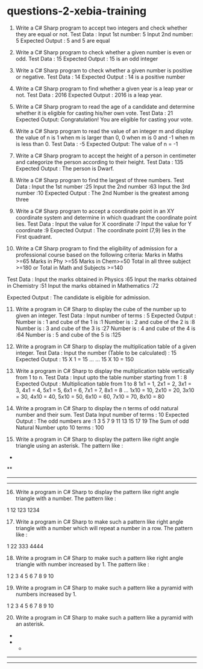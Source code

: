 # questions-2-xebia-training

1. Write a C# Sharp program to accept two integers and check whether they are equal or not. 
Test Data :
Input 1st number: 5
Input 2nd number: 5
Expected Output :
5 and 5 are equal


2. Write a C# Sharp program to check whether a given number is even or odd.
Test Data : 15
Expected Output :
15 is an odd integer


3. Write a C# Sharp program to check whether a given number is positive or negative. 
Test Data : 14
Expected Output :
14 is a positive number


4. Write a C# Sharp program to find whether a given year is a leap year or not. 
Test Data : 2016
Expected Output :
2016 is a leap year.


5. Write a C# Sharp program to read the age of a candidate and determine whether it is eligible for casting his/her own vote. 
Test Data : 21
Expected Output:
Congratulation! You are eligible for casting your vote.


6. Write a C# Sharp program to read the value of an integer m and display the value of n is 1 when m is larger than 0, 0 when m is 0 and -1 when m is less than 0.
Test Data : -5
Expected Output:
The value of n = -1


7. Write a C# Sharp program to accept the height of a person in centimeter and categorize the person according to their height. 
Test Data : 135
Expected Output :
The person is Dwarf.


8. Write a C# Sharp program to find the largest of three numbers.
Test Data :
Input the 1st number :25
Input the 2nd number :63
Input the 3rd number :10
Expected Output :
The 2nd Number is the greatest among three


9. Write a C# Sharp program to accept a coordinate point in an XY coordinate system and determine in which quadrant the coordinate point lies. 
Test Data :
Input the value for X coordinate :7
Input the value for Y coordinate :9
Expected Output :
The coordinate point (7,9) lies in the First quadrant.


10. Write a C# Sharp program to find the eligibility of admission for a professional course based on the following criteria: 
Marks in Maths >=65
Marks in Phy >=55
Marks in Chem>=50
Total in all three subject >=180
or
Total in Math and Subjects >=140

Test Data :
Input the marks obtained in Physics :65
Input the marks obtained in Chemistry :51
Input the marks obtained in Mathematics :72


Expected Output :
The candidate is eligible for admission.






11. Write a program in C# Sharp to display the cube of the number up to given an integer. 
Test Data :
Input number of terms : 5
Expected Output :
Number is : 1 and cube of the 1 is :1
Number is : 2 and cube of the 2 is :8
Number is : 3 and cube of the 3 is :27
Number is : 4 and cube of the 4 is :64
Number is : 5 and cube of the 5 is :125


12. Write a program in C# Sharp to display the multiplication table of a given integer. 
Test Data :
Input the number (Table to be calculated) : 15
Expected Output :
15 X 1 = 15
...
...
15 X 10 = 150


13. Write a program in C# Sharp to display the multiplication table vertically from 1 to n.
Test Data :
Input upto the table number starting from 1 : 8
Expected Output :
Multiplication table from 1 to 8
1x1 = 1, 2x1 = 2, 3x1 = 3, 4x1 = 4, 5x1 = 5, 6x1 = 6, 7x1 = 7, 8x1 = 8
...
1x10 = 10, 2x10 = 20, 3x10 = 30, 4x10 = 40, 5x10 = 50, 6x10 = 60, 7x10 = 70, 8x10 = 80


14. Write a program in C# Sharp to display the n terms of odd natural number and their sum. 
Test Data
Input number of terms : 10
Expected Output :
The odd numbers are :1 3 5 7 9 11 13 15 17 19
The Sum of odd Natural Number upto 10 terms : 100


15. Write a program in C# Sharp to display the pattern like right angle triangle using an asterisk. 
The pattern like :

*
**
***
****


16. Write a program in C# Sharp to display the pattern like right angle triangle with a number.
The pattern like :

1
12
123
1234


17. Write a program in C# Sharp to make such a pattern like right angle triangle with a number which will repeat a number in a row. 
The pattern like :

1
22
333
4444


18. Write a program in C# Sharp to make such a pattern like right angle triangle with number increased by 1.
The pattern like :

1
2 3
4 5 6
7 8 9 10 


19. Write a program in C# Sharp to make such a pattern like a pyramid with numbers increased by 1. 

   1 
  2 3 
 4 5 6 
7 8 9 10


20. Write a program in C# Sharp to make such a pattern like a pyramid with an asterisk. 

   *
  * * 
 * * *
* * * *

